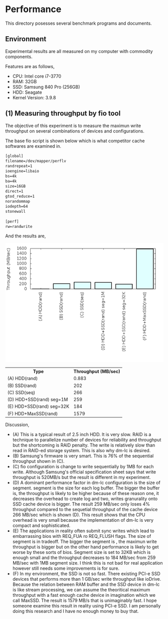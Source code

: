 # Performance
This directory posesses several benchmark programs
and documents.

## Environment
Experimental results are
all measured on my computer with commodity components.

Features are as follows,  

- CPU: Intel core i7-3770  
- RAM: 32GB  
- SSD: Samsung 840 Pro (256GB)  
- HDD: Seagate 
- Kernel Version: 3.9.8  

## (1) Measuring throughput by fio tool
The objective of this experiment is to
measure the maximun write throughput
on several combinations of devices
and configurations.

The base fio script is shown below
which is what competitor cache softwares
are examined in.

```
[global]
filename=/dev/mapper/perflv
randrepeat=1
ioengine=libaio
bs=4k
ba=4k
size=16GB
direct=1
gtod_reduce=1
norandommap
iodepth=64
stonewall

[perf]
rw=randwrite
```

And the results are,

![fio benchmark](images/fio.png "fio benchmark")

<table>
 <tr>
  <th>Type</th><th>Throughput (MB/sec)</th>
 </tt>
 <tr>
  <td>(A) HDD(rand)</td><td>0.883</td>
 </tr>
 <tr>
  <td>(B) SSD(rand)</td><td>202</td>
 </tr>
 <tr>
  <td>(C) SSD(seq)</td><td>266</td>
 </tr>
 <tr>
  <td>(D) HDD+SSD(rand) seg=1M</td><td>259</td>
 </tr>
 <tr>
  <td>(E) HDD+SSD(rand) seg=32K</td><td>184</td>
 </tr>
 <tr>
  <td>(F) HDD+MaxSSD(rand)</td><td>1579</td>
 </tr>
</table>

Discussion,

- (A) This is a typical result of 2.5 inch HDD. It is very slow.
RAID is a technique to parallelize number of devices for
reliability and throughput but the shortcoming is RAID penalty.
The write is relatively slow than read in RAID-ed storage system.
This is also why dm-lc is desired.  
- (B) Samsung's firmware is very smart. This is 76% of
the sequential throughput shown in (C).  
- (C) fio configuration is change to write
sequentially by 1MB for each write.
Although Samsung's official specification sheet
says that write throughput is 520MB/s but
the result is different in my experiment.  
- (D) A dominant performance factor in dm-lc configuration
is the size of segment. segment is the size for each log buffer.
The bigger the buffer is, the throughput is likely to be higher
because of these reason one, it decreases the overhead to create log
and two, writes granurality onto SSD cache device is bigger.
The result 259 MB/sec only loses 4% throughput
compared to the sequetial throughput of the cache device 266 MB/sec 
which is shown (D). This result shows that 
the CPU overhead is very small because the implementation
of dm-lc is very compact and sophisticated.  
- (E) The applications in reality often submit sync writes
which lead to embarrassing bios with REQ_FUA ro REQ_FLUSH flags.
The size of segment is in tradeoff. The bigger the segment is
, the maximun write throughput is bigger but on the other hand
performance is likely to get worse by these sorts of bios.
Segment size is set to 32KB which is enough small and
the throughput decreases to 184 MB/sec from 259 MB/sec
with 1MB segment size. I think this is not bad for real application
however still needs some improvements is for sure.  
- (F) In my environment, the SSD is not so fast.
There existing PCI-e SSD devices that performs
more than 1 GB/sec write throughput like ioDrive.
Because the relation between RAM buffer and the SSD device
in dm-lc is like stream processing,
we can assume the theoritical maximum throughput
with a fast enough cache device in imagination which
we call MaxSSD.
The result is 1579 MB/s that is unimaginably fast.
I hope someone examine this result in reality using
PCI-e SSD. I am personally doing this research and
I have no enough money to buy that.
